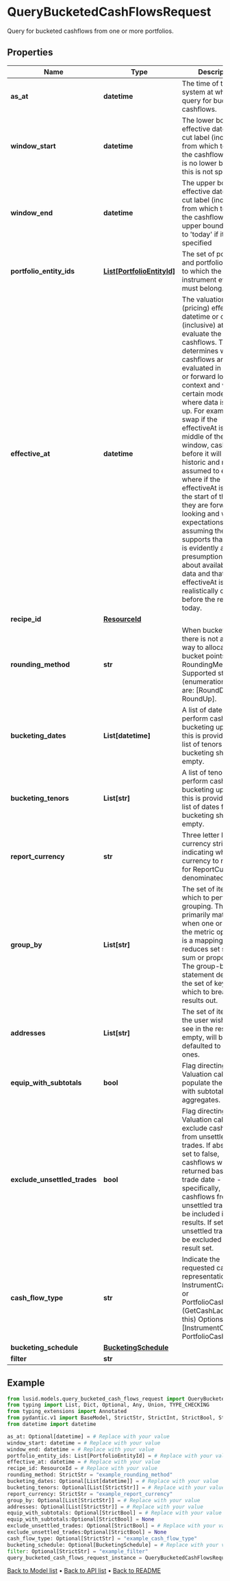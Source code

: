 # QueryBucketedCashFlowsRequest

Query for bucketed cashflows from one or more portfolios.
## Properties
Name | Type | Description | Notes
------------ | ------------- | ------------- | -------------
**as_at** | **datetime** | The time of the system at which to query for bucketed cashflows. | [optional] 
**window_start** | **datetime** | The lower bound effective datetime or cut label (inclusive) from which to retrieve the cashflows.  There is no lower bound if this is not specified. | 
**window_end** | **datetime** | The upper bound effective datetime or cut label (inclusive) from which to retrieve the cashflows.  The upper bound defaults to &#39;today&#39; if it is not specified | 
**portfolio_entity_ids** | [**List[PortfolioEntityId]**](PortfolioEntityId.md) | The set of portfolios and portfolio groups to which the instrument events must belong. | 
**effective_at** | **datetime** | The valuation (pricing) effective datetime or cut label (inclusive) at which to evaluate the cashflows.  This determines whether cashflows are evaluated in a historic or forward looking context and will, for certain models, affect where data is looked up.  For example, on a swap if the effectiveAt is in the middle of the window, cashflows before it will be historic and resets assumed to exist where if the effectiveAt  is before the start of the range they are forward looking and will be expectations assuming the model supports that.  There is evidently a presumption here about availability of data and that the effectiveAt is realistically on or before the real-world today. | 
**recipe_id** | [**ResourceId**](ResourceId.md) |  | 
**rounding_method** | **str** | When bucketing, there is not a unique way to allocate the bucket points.  RoundingMethod Supported string (enumeration) values are: [RoundDown, RoundUp]. | 
**bucketing_dates** | **List[datetime]** | A list of dates to perform cashflow bucketing upon.  If this is provided, the list of tenors for bucketing should be empty. | [optional] 
**bucketing_tenors** | **List[str]** | A list of tenors to perform cashflow bucketing upon.  If this is provided, the list of dates for bucketing should be empty. | [optional] 
**report_currency** | **str** | Three letter ISO currency string indicating what currency to report in for ReportCurrency denominated queries. | 
**group_by** | **List[str]** | The set of items by which to perform grouping. This primarily matters when one or more of the metric operators is a mapping  that reduces set size, e.g. sum or proportion. The group-by statement determines the set of keys by which to break the results out. | [optional] 
**addresses** | **List[str]** | The set of items that the user wishes to see in the results. If empty, will be defaulted to standard ones. | [optional] 
**equip_with_subtotals** | **bool** | Flag directing the Valuation call to populate the results with subtotals of aggregates. | [optional] 
**exclude_unsettled_trades** | **bool** | Flag directing the Valuation call to exclude cashflows from unsettled trades.  If absent or set to false, cashflows will returned based on trade date - more specifically, cashflows from any unsettled trades will be included in the results. If set to true, unsettled trades will be excluded from the result set. | [optional] 
**cash_flow_type** | **str** | Indicate the requested cash flow representation InstrumentCashFlows or PortfolioCashFlows (GetCashLadder uses this)  Options: [InstrumentCashFlow, PortfolioCashFlow] | [optional] 
**bucketing_schedule** | [**BucketingSchedule**](BucketingSchedule.md) |  | [optional] 
**filter** | **str** |  | [optional] 
## Example

```python
from lusid.models.query_bucketed_cash_flows_request import QueryBucketedCashFlowsRequest
from typing import List, Dict, Optional, Any, Union, TYPE_CHECKING
from typing_extensions import Annotated
from pydantic.v1 import BaseModel, StrictStr, StrictInt, StrictBool, StrictFloat, StrictBytes, Field, validator, ValidationError, conlist, constr
from datetime import datetime

as_at: Optional[datetime] = # Replace with your value
window_start: datetime = # Replace with your value
window_end: datetime = # Replace with your value
portfolio_entity_ids: List[PortfolioEntityId] = # Replace with your value
effective_at: datetime = # Replace with your value
recipe_id: ResourceId = # Replace with your value
rounding_method: StrictStr = "example_rounding_method"
bucketing_dates: Optional[List[datetime]] = # Replace with your value
bucketing_tenors: Optional[List[StrictStr]] = # Replace with your value
report_currency: StrictStr = "example_report_currency"
group_by: Optional[List[StrictStr]] = # Replace with your value
addresses: Optional[List[StrictStr]] = # Replace with your value
equip_with_subtotals: Optional[StrictBool] = # Replace with your value
equip_with_subtotals:Optional[StrictBool] = None
exclude_unsettled_trades: Optional[StrictBool] = # Replace with your value
exclude_unsettled_trades:Optional[StrictBool] = None
cash_flow_type: Optional[StrictStr] = "example_cash_flow_type"
bucketing_schedule: Optional[BucketingSchedule] = # Replace with your value
filter: Optional[StrictStr] = "example_filter"
query_bucketed_cash_flows_request_instance = QueryBucketedCashFlowsRequest(as_at=as_at, window_start=window_start, window_end=window_end, portfolio_entity_ids=portfolio_entity_ids, effective_at=effective_at, recipe_id=recipe_id, rounding_method=rounding_method, bucketing_dates=bucketing_dates, bucketing_tenors=bucketing_tenors, report_currency=report_currency, group_by=group_by, addresses=addresses, equip_with_subtotals=equip_with_subtotals, exclude_unsettled_trades=exclude_unsettled_trades, cash_flow_type=cash_flow_type, bucketing_schedule=bucketing_schedule, filter=filter)

```

[Back to Model list](../README.md#documentation-for-models) &#8226; [Back to API list](../README.md#documentation-for-api-endpoints) &#8226; [Back to README](../README.md)

